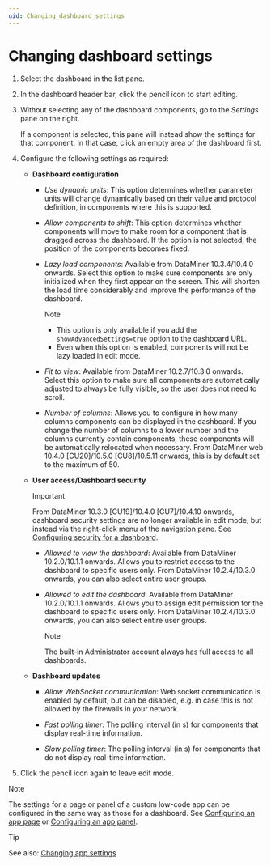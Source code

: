 ```yaml
---
uid: Changing_dashboard_settings
---
```


# Changing dashboard settings

1. Select the dashboard in the list pane.

1. In the dashboard header bar, click the pencil icon to start editing.

1. Without selecting any of the dashboard components, go to the *Settings* pane on the right.

   If a component is selected, this pane will instead show the settings for that component. In that case, click an empty area of the dashboard first.

1. Configure the following settings as required:

   - **Dashboard configuration**

     - *Use dynamic units*: This option determines whether parameter units will change dynamically based on their value and protocol definition, in components where this is supported.

     - *Allow components to shift*: This option determines whether components will move to make room for a component that is dragged across the dashboard. If the option is not selected, the position of the components becomes fixed.

     - *Lazy load components*: Available from DataMiner 10.3.4/10.4.0 onwards. Select this option to make sure components are only initialized when they first appear on the screen. This will shorten the load time considerably and improve the performance of the dashboard. <!-- RN 35469 -->

       > [!NOTE]
       >
       > - This option is only available if you add the `showAdvancedSettings=true` option to the dashboard URL.
       > - Even when this option is enabled, components will not be lazy loaded in edit mode.

     - *Fit to view*: Available from DataMiner 10.2.7/10.3.0 onwards. Select this option to make sure all components are automatically adjusted to always be fully visible, so the user does not need to scroll.

     - *Number of columns*: Allows you to configure in how many columns components can be displayed in the dashboard. If you change the number of columns to a lower number and the columns currently contain components, these components will be automatically relocated when necessary. From DataMiner web 10.4.0 [CU20]/10.5.0 [CU8]/10.5.11 onwards<!-- RN 43655 -->, this is by default set to the maximum of 50.

   - **User access/Dashboard security**

     > [!IMPORTANT]
     > From DataMiner 10.3.0 [CU19]/10.4.0 [CU7]/10.4.10 onwards<!--RN 40501-->, dashboard security settings are no longer available in edit mode, but instead via the right-click menu of the navigation pane. See [Configuring security for a dashboard](xref:Configuring_dashboard_security).

     - *Allowed to view the dashboard*: Available from DataMiner 10.2.0/10.1.1 onwards. Allows you to restrict access to the dashboard to specific users only. From DataMiner 10.2.4/10.3.0 onwards, you can also select entire user groups.

     - *Allowed to edit the dashboard*: Available from DataMiner 10.2.0/10.1.1 onwards. Allows you to assign edit permission for the dashboard to specific users only. From DataMiner 10.2.4/10.3.0 onwards, you can also select entire user groups.

       > [!NOTE]
       > The built-in Administrator account always has full access to all dashboards.

   - **Dashboard updates**

     - *Allow WebSocket communication*: Web socket communication is enabled by default, but can be disabled, e.g. in case this is not allowed by the firewalls in your network.

     - *Fast polling timer*: The polling interval (in s) for components that display real-time information.

     - *Slow polling timer*: The polling interval (in s) for components that do not display real-time information.

1. Click the pencil icon again to leave edit mode.

> [!NOTE]
> The settings for a page or panel of a custom low-code app can be configured in the same way as those for a dashboard. See [Configuring an app page](xref:LowCodeApps_page_config) or [Configuring an app panel](xref:LowCodeApps_panel_config).

> [!TIP]
> See also: [Changing app settings](xref:Changing_low-code_app_settings)
